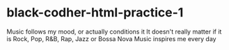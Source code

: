 # black-codher-html-practice-1
Music follows my mood, or actually conditions it It doesn't really matter if it is Rock, Pop, R&B, Rap, Jazz or Bossa Nova Music inspires me every day
